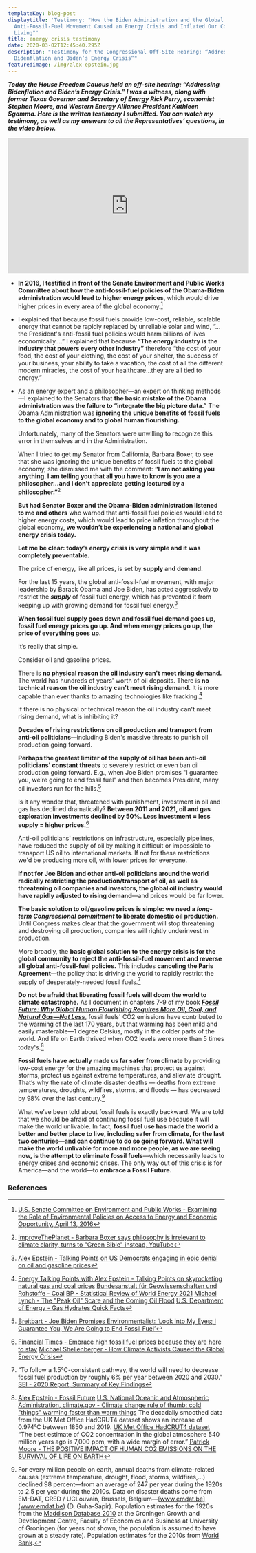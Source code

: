 ```yaml
---
templateKey: blog-post
displaytitle: 'Testimony: "How the Biden Administration and the Global
  Anti-Fossil-Fuel Movement Caused an Energy Crisis and Inflated Our Cost of
  Living"'
title: energy crisis testimony
date: 2020-03-02T12:45:40.295Z
description: "Testimony for the Congressional Off-Site Hearing: “Addressing
  Bidenflation and Biden’s Energy Crisis”"
featuredimage: /img/alex-epstein.jpg
---
```

***Today the House Freedom Caucus held an off-site hearing: “Addressing Bidenflation and Biden’s Energy Crisis.” I was a witness, along with former Texas Governor and Secretary of Energy Rick Perry, economist Stephen Moore, and Western Energy Alliance President Kathleen Sgamma. Here is the written testimony I submitted. You can watch my testimony, as well as my answers to all the Representatives’ questions, in the video below.***

<iframe width="560" height="315" src="https://www.youtube.com/embed/lFZaUpXammo" title="YouTube video player" frameborder="0" allow="accelerometer; autoplay; clipboard-write; encrypted-media; gyroscope; picture-in-picture" allowfullscreen></iframe>

- **In 2016, I testified in front of the Senate Environment and Public Works Committee about how the anti-fossil-fuel policies of the Obama-Biden administration would lead to higher energy prices**, which would drive higher prices in every area of the global economy.[^1]

- I explained that because fossil fuels provide low-cost, reliable, scalable energy that cannot be rapidly replaced by unreliable solar and wind, “…the President's anti-fossil fuel policies would harm billions of lives economically….” I explained that because **“The energy industry is the industry that powers every other industry”** therefore “the cost of your food, the cost of your clothing, the cost of your shelter, the success of your business, your ability to take a vacation, the cost of all the different modern miracles, the cost of your healthcare...they are all tied to energy.”

- As an energy expert and a philosopher—an expert on thinking methods—I explained to the Senators that **the basic mistake of the Obama administration was the failure to “integrate the big picture data.”** The Obama Administration was **ignoring the unique benefits of fossil fuels to the global economy and to global human flourishing.**

    Unfortunately, many of the Senators were unwilling to recognize this error in themselves and in the Administration.

    When I tried to get my Senator from California, Barbara Boxer, to see that she was ignoring the unique benefits of fossil fuels to the global economy, she dismissed me with the comment: **“I am not asking you anything. I am telling you that all you have to know is you are a philosopher...and I don't appreciate getting lectured by a philosopher.”**[^2]

    **But had Senator Boxer and the Obama-Biden administration listened to me and others** who warned that anti-fossil fuel policies would lead to higher energy costs, which would lead to price inflation throughout the global economy, **we wouldn’t be experiencing a national and global energy crisis today.**

    **Let me be clear: today’s energy crisis is very simple and it was completely preventable.**

    The price of energy, like all prices, is set by **supply and demand.**

    For the last 15 years, the global anti-fossil-fuel movement, with major leadership by Barack Obama and Joe Biden, has acted aggressively to restrict the ***supply*** of fossil fuel energy, which has prevented it from keeping up with growing demand for fossil fuel energy.[^3]

    **When fossil fuel supply goes down and fossil fuel demand goes up, fossil fuel energy prices go up. And when energy prices go up, the price of everything goes up.**

    It’s really that simple.

    Consider oil and gasoline prices.

    There is **no physical reason the oil industry can't meet rising demand.** The world has hundreds of years' worth of oil deposits. There is **no technical reason the oil industry can't meet rising demand.** It is more capable than ever thanks to amazing technologies like fracking.[^4]

    If there is no physical or technical reason the oil industry can't meet rising demand, what is inhibiting it?

    **Decades of rising restrictions on oil production and transport from anti-oil politicians**—including Biden's massive threats to punish oil production going forward.

    **Perhaps the greatest limiter of the supply of oil has been anti-oil politicians' constant threats** to severely restrict or even ban oil production going forward. E.g., when Joe Biden promises "I guarantee you, we’re going to end fossil fuel" and then becomes President, many oil investors run for the hills.[^5]

    Is it any wonder that, threatened with punishment, investment in oil and gas has declined dramatically? **Between 2011 and 2021, oil and gas exploration investments declined by 50%. Less investment = less supply = higher prices.**[^6]

    Anti-oil politicians' restrictions on infrastructure, especially pipelines, have reduced the supply of oil by making it difficult or impossible to transport US oil to international markets. If not for these restrictions we'd be producing more oil, with lower prices for everyone.

    **If not for Joe Biden and other anti-oil politicians around the world radically restricting the production/transport of oil, as well as threatening oil companies and investors, the global oil industry would have rapidly adjusted to rising demand**—and prices would be far lower.

    **The basic solution to oil/gasoline prices is simple: we need a *long-term Congressional commitment* to liberate domestic oil production.** Until Congress makes clear that the government will stop threatening and destroying oil production, companies will rightly underinvest in production.

    More broadly, the **basic global solution to the energy crisis is for the global community to reject the anti-fossil-fuel movement and reverse all global anti-fossil-fuel policies.** This includes **canceling the Paris Agreement**—the policy that is driving the world to rapidly restrict the supply of desperately-needed fossil fuels.[^7]

    **Do not be afraid that liberating fossil fuels will doom the world to climate catastrophe.** As I document in chapters 7-9 of my book ***[Fossil Future: Why Global Human Flourishing Requires More Oil, Coal, and Natural Gas—Not Less](http://fossilfuture.com/)***, fossil fuels' CO2 emissions have contributed to the warming of the last 170 years, but that warming has been mild and easily masterable—1 degree Celsius, mostly in the colder parts of the world. And life on Earth thrived when CO2 levels were more than 5 times today's.[^8]

    **Fossil fuels have actually made us far safer from climate** by providing low-cost energy for the amazing machines that protect us against storms, protect us against extreme temperatures, and alleviate drought. That’s why the rate of climate disaster deaths — deaths from extreme temperatures, droughts, wildfires, storms, and floods — has decreased by 98% over the last century.[^9]

    What we’ve been told about fossil fuels is exactly backward. We are told that we should be afraid of continuing fossil fuel use because it will make the world unlivable. In fact, **fossil fuel use has made the world a better and better place to live, including safer from climate, for the last two centuries—and can continue to do so going forward. What will make the world unlivable for more and more people, as we are seeing now, is the attempt to eliminate fossil fuels**—which necessarily leads to energy crises and economic crises. The only way out of this crisis is for America—and the world—to **embrace a Fossil Future.**



### References

[^1]: [U.S. Senate Committee on Environment and Public Works - Examining the Role of Environmental Policies on Access to Energy and Economic Opportunity, April 13, 2016](https://www.epw.senate.gov/public/index.cfm/hearings?ID=275284A1-D49D-4349-A317-F7D0532492F4)

[^2]: [ImproveThePlanet - Barbara Boxer says philosophy is irrelevant to climate clarity, turns to "Green Bible" instead, YouTube](https://youtu.be/HEZOzA43_F4)

[^3]: [Alex Epstein - Talking Points on US Democrats engaging in epic denial on oil and gasoline prices](https://energytalkingpoints.com/democrat-denial/)

[^4]:
    [Energy Talking Points with Alex Epstein - Talking Points on skyrocketing natural gas and coal prices](https://alexepstein.substack.com/p/talking-points-on-skyrocketing-natural)
    [Bundesanstalt für Geowissenschaften und Rohstoffe - Coal](https://www.bgr.bund.de/EN/Themen/Energie/Kohle/kohle_node_en.html)
    [BP - Statistical Review of World Energy 2021](https://www.bp.com/en/global/corporate/energy-economics/statistical-review-of-world-energy.html)
    [Michael Lynch - The "Peak Oil" Scare and the Coming Oil Flood](https://www.amazon.com/Peak-Oil-Scare-Coming-Flood/dp/1440831866/)
    [U.S. Department of Energy - Gas Hydrates Quick Facts](https://www.energy.gov/fecm/science-innovation/oil-gas-research/methane-hydrate)

[^5]:[Breitbart - Joe Biden Promises Environmentalist: ‘Look into My Eyes; I Guarantee You, We Are Going to End Fossil Fuel’](https://www.breitbart.com/politics/2019/09/07/joe-biden-promises-environmentalist-look-into-my-eyes-i-guarantee-you-we-are-going-to-end-fossil-fuel/)

[^6]:
    [Financial Times - Embrace high fossil fuel prices because they are here to stay](https://www.ft.com/content/a15e7ade-dad0-4ed3-a172-1974ac9d5b23)
    [Michael Shellenberger - How Climate Activists Caused the Global Energy Crisis](https://michaelshellenberger.substack.com/p/how-climate-activists-caused-the)

[^7]:
    “To follow a 1.5°C-consistent pathway, the world will need to decrease fossil fuel production by roughly 6% per year between 2020 and 2030.”
    [SEI - 2020 Report, Summary of Key Findings](https://productiongap.org/2020report/)

[^8]:
    [Alex Epstein - Fossil Future](https://amzn.to/3MtCx6h)
    [U.S. National Oceanic and Atmospheric Administration, climate.gov - Climate change rule of thumb: cold "things" warming faster than warm things](https://www.climate.gov/news-features/blogs/beyond-data/climate-change-rule-thumb-cold-things-warming-faster-warm-things)
    The decadally smoothed data from the UK Met Office HadCRUT4 dataset shows an increase of 0.974°C between 1850 and 2019.
    [UK Met Office HadCRUT4 dataset](https://www.metoffice.gov.uk/hadobs/hadcrut4/)
    “The best estimate of CO2 concentration in the global atmosphere 540 million years ago is 7,000 ppm, with a wide margin of error.”
    [Patrick Moore - THE POSITIVE IMPACT OF HUMAN CO2 EMISSIONS ON THE SURVIVAL OF LIFE ON EARTH](https://alexepstein.substack.com/p/testimony-how-the-biden-administration#:~:text=Patrick%20Moore%20%2D%20THE%20POSITIVE%20IMPACT%20OF%20HUMAN%20CO2%20EMISSIONS%20ON%20THE%20SURVIVAL%20OF%20LIFE%20ON%20EARTH)

[^9]:
    For every million people on earth, annual deaths from climate-related causes (extreme temperature, drought, flood, storms, wildfires,…) declined 98 percent—from an average of 247 per year during the 1920s to 2.5 per year during the 2010s.
    Data on disaster deaths come from EM-DAT, CRED / UCLouvain, Brussels, Belgium—[www.emdat.be](www.emdat.be) (D. Guha-Sapir).
    Population estimates for the 1920s from the [Maddison Database 2010](https://www.rug.nl/ggdc/historicaldevelopment/maddison/releases/maddison-database-2010) at the Groningen Growth and Development Centre, Faculty of Economics and Business at University of Groningen (for years not shown, the population is assumed to have grown at a steady rate).
    Population estimates for the 2010s from [World Bank](https://data.worldbank.org/indicator/SP.POP.TOTL).